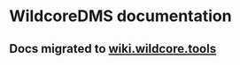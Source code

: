 # WildcoreDMS documentation

## Docs migrated to [wiki.wildcore.tools](https://wiki.wildcore.tools)
